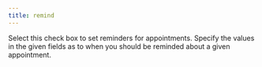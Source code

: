 ```yaml
---
title: remind
---
```



Select this check box to set reminders for appointments. Specify the  values in the given fields as to when you should be reminded about a given  appointment.
